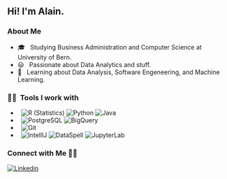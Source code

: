 <h2> Hi! I'm Alain.</h2>

<h3> About Me </h3>

- 🎓 &nbsp; Studying Business Administration and Computer Science at University of Bern.
- 😃 &nbsp; Passionate about Data Analytics and stuff.
- 🌱 &nbsp; Learning about Data Analysis, Software Engeneering, and Machine Learning.

<h3> 🔬🔭  &nbsp;Tools I work with</h3>

- &nbsp;
  ![R (Statistics)](https://img.shields.io/badge/-R-000000?style=flat&logo=R)
  ![Python](https://img.shields.io/badge/-Python-000000?style=flat&logo=python)
  ![Java](https://img.shields.io/badge/-Java-000000?style=flat&logo=java)
- &nbsp;
  ![PostgreSQL](https://img.shields.io/badge/-PostgreSQL-000000?style=flat&logo=postgresql) 
  ![BigQuery](https://img.shields.io/badge/-BigQuery-000000?style=flat&logo=bigquery) 
-  &nbsp;
  ![Git](https://img.shields.io/badge/-Git-000000?style=flat&logo=git)
- &nbsp;
  ![IntellIJ](https://img.shields.io/badge/-IntellIJ%20IDEA-000000?style=flat&logo=intellij%20idea)
  ![DataSpell](https://img.shields.io/badge/-DataSpell-000000?style=flat&logo=dataspell)
  ![JupyterLab](https://img.shields.io/badge/-JupyterLab-000000?style=flat&logo=jupyterlab)

<h3> Connect with Me 🤝🏻 &nbsp; </h3>

[![Linkedin](https://img.shields.io/badge/-LinkedIn-blue?style=flat&logo=Linkedin&logoColor=white)](https://www.linkedin.com/in/alainjoss/)
